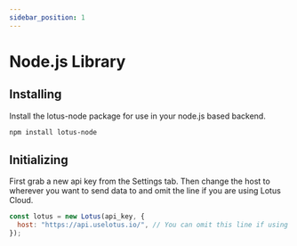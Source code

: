 ```yaml
---
sidebar_position: 1
---
```


# Node.js Library

## Installing

Install the lotus-node package for use in your node.js based backend.

```bash npm2yarn
npm install lotus-node
```

## Initializing

First grab a new api key from the Settings tab. Then change the host to wherever you want to send data to and omit the line if you are using Lotus Cloud.

```jsx
const lotus = new Lotus(api_key, {
  host: "https://api.uselotus.io/", // You can omit this line if using Lotus Cloud
});
```
